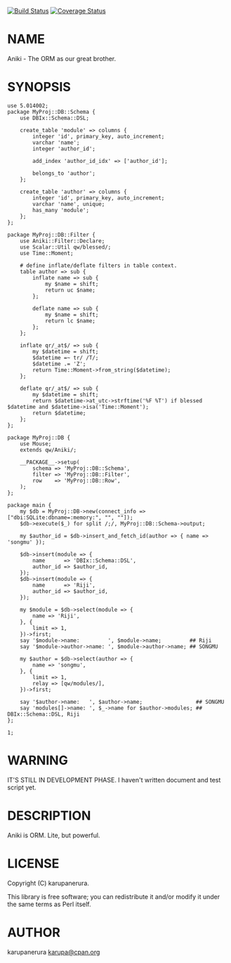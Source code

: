 [![Build Status](https://travis-ci.org/karupanerura/Aniki.svg?branch=master)](https://travis-ci.org/karupanerura/Aniki) [![Coverage Status](http://codecov.io/github/karupanerura/Aniki/coverage.svg?branch=master)](https://codecov.io/github/karupanerura/Aniki?branch=master)
# NAME

Aniki - The ORM as our great brother.

# SYNOPSIS

    use 5.014002;
    package MyProj::DB::Schema {
        use DBIx::Schema::DSL;

        create_table 'module' => columns {
            integer 'id', primary_key, auto_increment;
            varchar 'name';
            integer 'author_id';

            add_index 'author_id_idx' => ['author_id'];

            belongs_to 'author';
        };

        create_table 'author' => columns {
            integer 'id', primary_key, auto_increment;
            varchar 'name', unique;
            has_many 'module';
        };
    };

    package MyProj::DB::Filter {
        use Aniki::Filter::Declare;
        use Scalar::Util qw/blessed/;
        use Time::Moment;

        # define inflate/deflate filters in table context.
        table author => sub {
            inflate name => sub {
                my $name = shift;
                return uc $name;
            };

            deflate name => sub {
                my $name = shift;
                return lc $name;
            };
        };

        inflate qr/_at$/ => sub {
            my $datetime = shift;
            $datetime =~ tr/ /T/;
            $datetime .= 'Z';
            return Time::Moment->from_string($datetime);
        };

        deflate qr/_at$/ => sub {
            my $datetime = shift;
            return $datetime->at_utc->strftime('%F %T') if blessed $datetime and $datetime->isa('Time::Moment');
            return $datetime;
        };
    };

    package MyProj::DB {
        use Mouse;
        extends qw/Aniki/;

        __PACKAGE__->setup(
            schema => 'MyProj::DB::Schema',
            filter => 'MyProj::DB::Filter',
            row    => 'MyProj::DB::Row',
        );
    };

    package main {
        my $db = MyProj::DB->new(connect_info => ["dbi:SQLite:dbname=:memory:", "", ""]);
        $db->execute($_) for split /;/, MyProj::DB::Schema->output;

        my $author_id = $db->insert_and_fetch_id(author => { name => 'songmu' });

        $db->insert(module => {
            name      => 'DBIx::Schema::DSL',
            author_id => $author_id,
        });
        $db->insert(module => {
            name      => 'Riji',
            author_id => $author_id,
        });

        my $module = $db->select(module => {
            name => 'Riji',
        }, {
            limit => 1,
        })->first;
        say '$module->name:         ', $module->name;         ## Riji
        say '$module->author->name: ', $module->author->name; ## SONGMU

        my $author = $db->select(author => {
            name => 'songmu',
        }, {
            limit => 1,
            relay => [qw/modules/],
        })->first;

        say '$author->name:   ', $author->name;                 ## SONGMU
        say 'modules[]->name: ', $_->name for $author->modules; ## DBIx::Schema::DSL, Riji
    };

    1;

# WARNING

IT'S STILL IN DEVELOPMENT PHASE.
I haven't written document and test script yet.

# DESCRIPTION

Aniki is ORM.
Lite, but powerful.

# LICENSE

Copyright (C) karupanerura.

This library is free software; you can redistribute it and/or modify
it under the same terms as Perl itself.

# AUTHOR

karupanerura <karupa@cpan.org>
